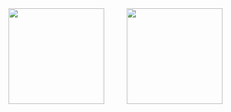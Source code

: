 <div align="center">
  <img height="190" src="https://github-readme-stats.vercel.app/api?username=guilhermelinosp&theme=dark&hide_border=true&include_all_commits=true&count_private=true&text_color=fff&icon_color=fff&title_color=fff&bg_color=0d1117" style="margin-right: 20px;" />
  <img height="190" src="https://github-readme-stats.vercel.app/api/top-langs/?username=guilhermelinosp&theme=dark&hide_border=true&include_all_commits=true&count_private=true&layout=compact&text_color=fff&icon_color=fff&title_color=fff&bg_color=0d1117&show_icons=true" style="margin-left: 20px;" />
</div>
